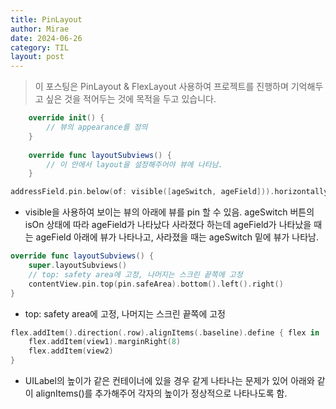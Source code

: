 ```yaml
---
title: PinLayout
author: Mirae
date: 2024-06-26
category: TIL
layout: post
---
```


> 이 포스팅은 PinLayout & FlexLayout 사용하여 프로젝트를 진행하며 기억해두고 싶은 것을 적어두는 것에 목적을 두고 있습니다.

```swift
    override init() {
        // 뷰의 appearance를 정의
    }
    
    override func layoutSubviews() {
        // 이 안에서 layout을 설정해주어야 뷰에 나타남.
    }
```

```swift
addressField.pin.below(of: visible([ageSwitch, ageField])).horizontally().height(height).marginTop(margin).marginHorizontal(20)
```
  
  - visible을 사용하여 보이는 뷰의 아래에 뷰를 pin 할 수 있음. ageSwitch 버튼의 isOn 상태에 따라 ageField가 나타났다 사라졌다 하는데 ageField가 나타났을 때는 ageField 아래에 뷰가 나타나고, 사라졌을 때는 ageSwitch 밑에 뷰가 나타남.


```swift
override func layoutSubviews() {
    super.layoutSubviews()
    // top: safety area에 고정, 나머지는 스크린 끝쪽에 고정
    contentView.pin.top(pin.safeArea).bottom().left().right()
}
```
- top: safety area에 고정, 나머지는 스크린 끝쪽에 고정

```swift
flex.addItem().direction(.row).alignItems(.baseline).define { flex in
    flex.addItem(view1).marginRight(8)
    flex.addItem(view2)
}
```
- UILabel의 높이가 같은 컨테이너에 있을 경우 같게 나타나는 문제가 있어 아래와 같이 alignItems()를 추가해주어 각자의 높이가 정상적으로 나타나도록 함.

